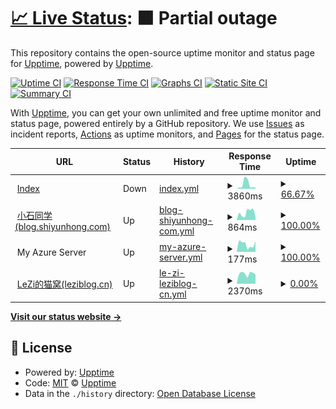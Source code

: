 # [📈 Live Status](https://monitor.b23.fun): <!--live status--> **🟧 Partial outage**

This repository contains the open-source uptime monitor and status page for [Upptime](https://upptime.js.org), powered by [Upptime](https://github.com/upptime/upptime).

[![Uptime CI](https://github.com/Just-test-it/monitor/workflows/Uptime%20CI/badge.svg)](https://github.com/Just-test-it/monitor/actions?query=workflow%3A%22Uptime+CI%22)
[![Response Time CI](https://github.com/Just-test-it/monitor/workflows/Response%20Time%20CI/badge.svg)](https://github.com/Just-test-it/monitor/actions?query=workflow%3A%22Response+Time+CI%22)
[![Graphs CI](https://github.com/Just-test-it/monitor/workflows/Graphs%20CI/badge.svg)](https://github.com/Just-test-it/monitor/actions?query=workflow%3A%22Graphs+CI%22)
[![Static Site CI](https://github.com/Just-test-it/monitor/workflows/Static%20Site%20CI/badge.svg)](https://github.com/Just-test-it/monitor/actions?query=workflow%3A%22Static+Site+CI%22)
[![Summary CI](https://github.com/Just-test-it/monitor/workflows/Summary%20CI/badge.svg)](https://github.com/Just-test-it/monitor/actions?query=workflow%3A%22Summary+CI%22)

With [Upptime](https://upptime.js.org), you can get your own unlimited and free uptime monitor and status page, powered entirely by a GitHub repository. We use [Issues](https://github.com/upptime/upptime/issues) as incident reports, [Actions](https://github.com/Just-test-it/monitor/actions) as uptime monitors, and [Pages](https://monitor.b23.fun) for the status page.

<!--start: status pages-->
<!-- This summary is generated by Upptime (https://github.com/upptime/upptime) -->
<!-- Do not edit this manually, your changes will be overwritten -->
<!-- prettier-ignore -->
| URL | Status | History | Response Time | Uptime |
| --- | ------ | ------- | ------------- | ------ |
| <img alt="" src="https://icons.duckduckgo.com/ip3/www.shiyunhong.com.ico" height="13"> [Index](https://www.shiyunhong.com) | Down | [index.yml](https://github.com/Just-test-it/monitor/commits/HEAD/history/index.yml) | <details><summary><img alt="Response time graph" src="./graphs/index/response-time-week.png" height="20"> 3860ms</summary><br><a href="https://monitor.b23.fun/history/index"><img alt="Response time 1464" src="https://img.shields.io/endpoint?url=https%3A%2F%2Fraw.githubusercontent.com%2FJust-test-it%2Fmonitor%2FHEAD%2Fapi%2Findex%2Fresponse-time.json"></a><br><a href="https://monitor.b23.fun/history/index"><img alt="24-hour response time 0" src="https://img.shields.io/endpoint?url=https%3A%2F%2Fraw.githubusercontent.com%2FJust-test-it%2Fmonitor%2FHEAD%2Fapi%2Findex%2Fresponse-time-day.json"></a><br><a href="https://monitor.b23.fun/history/index"><img alt="7-day response time 3860" src="https://img.shields.io/endpoint?url=https%3A%2F%2Fraw.githubusercontent.com%2FJust-test-it%2Fmonitor%2FHEAD%2Fapi%2Findex%2Fresponse-time-week.json"></a><br><a href="https://monitor.b23.fun/history/index"><img alt="30-day response time 2152" src="https://img.shields.io/endpoint?url=https%3A%2F%2Fraw.githubusercontent.com%2FJust-test-it%2Fmonitor%2FHEAD%2Fapi%2Findex%2Fresponse-time-month.json"></a><br><a href="https://monitor.b23.fun/history/index"><img alt="1-year response time 1567" src="https://img.shields.io/endpoint?url=https%3A%2F%2Fraw.githubusercontent.com%2FJust-test-it%2Fmonitor%2FHEAD%2Fapi%2Findex%2Fresponse-time-year.json"></a></details> | <details><summary><a href="https://monitor.b23.fun/history/index">66.67%</a></summary><a href="https://monitor.b23.fun/history/index"><img alt="All-time uptime 94.00%" src="https://img.shields.io/endpoint?url=https%3A%2F%2Fraw.githubusercontent.com%2FJust-test-it%2Fmonitor%2FHEAD%2Fapi%2Findex%2Fuptime.json"></a><br><a href="https://monitor.b23.fun/history/index"><img alt="24-hour uptime 0.00%" src="https://img.shields.io/endpoint?url=https%3A%2F%2Fraw.githubusercontent.com%2FJust-test-it%2Fmonitor%2FHEAD%2Fapi%2Findex%2Fuptime-day.json"></a><br><a href="https://monitor.b23.fun/history/index"><img alt="7-day uptime 66.67%" src="https://img.shields.io/endpoint?url=https%3A%2F%2Fraw.githubusercontent.com%2FJust-test-it%2Fmonitor%2FHEAD%2Fapi%2Findex%2Fuptime-week.json"></a><br><a href="https://monitor.b23.fun/history/index"><img alt="30-day uptime 92.05%" src="https://img.shields.io/endpoint?url=https%3A%2F%2Fraw.githubusercontent.com%2FJust-test-it%2Fmonitor%2FHEAD%2Fapi%2Findex%2Fuptime-month.json"></a><br><a href="https://monitor.b23.fun/history/index"><img alt="1-year uptime 99.29%" src="https://img.shields.io/endpoint?url=https%3A%2F%2Fraw.githubusercontent.com%2FJust-test-it%2Fmonitor%2FHEAD%2Fapi%2Findex%2Fuptime-year.json"></a></details>
| <img alt="" src="https://icons.duckduckgo.com/ip3/blog.shiyunhong.com.ico" height="13"> [小石同学(blog.shiyunhong.com)](https://blog.shiyunhong.com) | Up | [blog-shiyunhong-com.yml](https://github.com/Just-test-it/monitor/commits/HEAD/history/blog-shiyunhong-com.yml) | <details><summary><img alt="Response time graph" src="./graphs/blog-shiyunhong-com/response-time-week.png" height="20"> 864ms</summary><br><a href="https://monitor.b23.fun/history/blog-shiyunhong-com"><img alt="Response time 1022" src="https://img.shields.io/endpoint?url=https%3A%2F%2Fraw.githubusercontent.com%2FJust-test-it%2Fmonitor%2FHEAD%2Fapi%2Fblog-shiyunhong-com%2Fresponse-time.json"></a><br><a href="https://monitor.b23.fun/history/blog-shiyunhong-com"><img alt="24-hour response time 332" src="https://img.shields.io/endpoint?url=https%3A%2F%2Fraw.githubusercontent.com%2FJust-test-it%2Fmonitor%2FHEAD%2Fapi%2Fblog-shiyunhong-com%2Fresponse-time-day.json"></a><br><a href="https://monitor.b23.fun/history/blog-shiyunhong-com"><img alt="7-day response time 864" src="https://img.shields.io/endpoint?url=https%3A%2F%2Fraw.githubusercontent.com%2FJust-test-it%2Fmonitor%2FHEAD%2Fapi%2Fblog-shiyunhong-com%2Fresponse-time-week.json"></a><br><a href="https://monitor.b23.fun/history/blog-shiyunhong-com"><img alt="30-day response time 859" src="https://img.shields.io/endpoint?url=https%3A%2F%2Fraw.githubusercontent.com%2FJust-test-it%2Fmonitor%2FHEAD%2Fapi%2Fblog-shiyunhong-com%2Fresponse-time-month.json"></a><br><a href="https://monitor.b23.fun/history/blog-shiyunhong-com"><img alt="1-year response time 1162" src="https://img.shields.io/endpoint?url=https%3A%2F%2Fraw.githubusercontent.com%2FJust-test-it%2Fmonitor%2FHEAD%2Fapi%2Fblog-shiyunhong-com%2Fresponse-time-year.json"></a></details> | <details><summary><a href="https://monitor.b23.fun/history/blog-shiyunhong-com">100.00%</a></summary><a href="https://monitor.b23.fun/history/blog-shiyunhong-com"><img alt="All-time uptime 99.87%" src="https://img.shields.io/endpoint?url=https%3A%2F%2Fraw.githubusercontent.com%2FJust-test-it%2Fmonitor%2FHEAD%2Fapi%2Fblog-shiyunhong-com%2Fuptime.json"></a><br><a href="https://monitor.b23.fun/history/blog-shiyunhong-com"><img alt="24-hour uptime 100.00%" src="https://img.shields.io/endpoint?url=https%3A%2F%2Fraw.githubusercontent.com%2FJust-test-it%2Fmonitor%2FHEAD%2Fapi%2Fblog-shiyunhong-com%2Fuptime-day.json"></a><br><a href="https://monitor.b23.fun/history/blog-shiyunhong-com"><img alt="7-day uptime 100.00%" src="https://img.shields.io/endpoint?url=https%3A%2F%2Fraw.githubusercontent.com%2FJust-test-it%2Fmonitor%2FHEAD%2Fapi%2Fblog-shiyunhong-com%2Fuptime-week.json"></a><br><a href="https://monitor.b23.fun/history/blog-shiyunhong-com"><img alt="30-day uptime 100.00%" src="https://img.shields.io/endpoint?url=https%3A%2F%2Fraw.githubusercontent.com%2FJust-test-it%2Fmonitor%2FHEAD%2Fapi%2Fblog-shiyunhong-com%2Fuptime-month.json"></a><br><a href="https://monitor.b23.fun/history/blog-shiyunhong-com"><img alt="1-year uptime 100.00%" src="https://img.shields.io/endpoint?url=https%3A%2F%2Fraw.githubusercontent.com%2FJust-test-it%2Fmonitor%2FHEAD%2Fapi%2Fblog-shiyunhong-com%2Fuptime-year.json"></a></details>
| <img alt="" src="https://icons.duckduckgo.com/ip3/null.ico" height="13"> My Azure Server | Up | [my-azure-server.yml](https://github.com/Just-test-it/monitor/commits/HEAD/history/my-azure-server.yml) | <details><summary><img alt="Response time graph" src="./graphs/my-azure-server/response-time-week.png" height="20"> 177ms</summary><br><a href="https://monitor.b23.fun/history/my-azure-server"><img alt="Response time 184" src="https://img.shields.io/endpoint?url=https%3A%2F%2Fraw.githubusercontent.com%2FJust-test-it%2Fmonitor%2FHEAD%2Fapi%2Fmy-azure-server%2Fresponse-time.json"></a><br><a href="https://monitor.b23.fun/history/my-azure-server"><img alt="24-hour response time 248" src="https://img.shields.io/endpoint?url=https%3A%2F%2Fraw.githubusercontent.com%2FJust-test-it%2Fmonitor%2FHEAD%2Fapi%2Fmy-azure-server%2Fresponse-time-day.json"></a><br><a href="https://monitor.b23.fun/history/my-azure-server"><img alt="7-day response time 177" src="https://img.shields.io/endpoint?url=https%3A%2F%2Fraw.githubusercontent.com%2FJust-test-it%2Fmonitor%2FHEAD%2Fapi%2Fmy-azure-server%2Fresponse-time-week.json"></a><br><a href="https://monitor.b23.fun/history/my-azure-server"><img alt="30-day response time 189" src="https://img.shields.io/endpoint?url=https%3A%2F%2Fraw.githubusercontent.com%2FJust-test-it%2Fmonitor%2FHEAD%2Fapi%2Fmy-azure-server%2Fresponse-time-month.json"></a><br><a href="https://monitor.b23.fun/history/my-azure-server"><img alt="1-year response time 184" src="https://img.shields.io/endpoint?url=https%3A%2F%2Fraw.githubusercontent.com%2FJust-test-it%2Fmonitor%2FHEAD%2Fapi%2Fmy-azure-server%2Fresponse-time-year.json"></a></details> | <details><summary><a href="https://monitor.b23.fun/history/my-azure-server">100.00%</a></summary><a href="https://monitor.b23.fun/history/my-azure-server"><img alt="All-time uptime 100.00%" src="https://img.shields.io/endpoint?url=https%3A%2F%2Fraw.githubusercontent.com%2FJust-test-it%2Fmonitor%2FHEAD%2Fapi%2Fmy-azure-server%2Fuptime.json"></a><br><a href="https://monitor.b23.fun/history/my-azure-server"><img alt="24-hour uptime 100.00%" src="https://img.shields.io/endpoint?url=https%3A%2F%2Fraw.githubusercontent.com%2FJust-test-it%2Fmonitor%2FHEAD%2Fapi%2Fmy-azure-server%2Fuptime-day.json"></a><br><a href="https://monitor.b23.fun/history/my-azure-server"><img alt="7-day uptime 100.00%" src="https://img.shields.io/endpoint?url=https%3A%2F%2Fraw.githubusercontent.com%2FJust-test-it%2Fmonitor%2FHEAD%2Fapi%2Fmy-azure-server%2Fuptime-week.json"></a><br><a href="https://monitor.b23.fun/history/my-azure-server"><img alt="30-day uptime 100.00%" src="https://img.shields.io/endpoint?url=https%3A%2F%2Fraw.githubusercontent.com%2FJust-test-it%2Fmonitor%2FHEAD%2Fapi%2Fmy-azure-server%2Fuptime-month.json"></a><br><a href="https://monitor.b23.fun/history/my-azure-server"><img alt="1-year uptime 100.00%" src="https://img.shields.io/endpoint?url=https%3A%2F%2Fraw.githubusercontent.com%2FJust-test-it%2Fmonitor%2FHEAD%2Fapi%2Fmy-azure-server%2Fuptime-year.json"></a></details>
| <img alt="" src="https://icons.duckduckgo.com/ip3/leziblog.cn.ico" height="13"> [LeZi的猫窝(leziblog.cn)](https://leziblog.cn) | Up | [le-zi-leziblog-cn.yml](https://github.com/Just-test-it/monitor/commits/HEAD/history/le-zi-leziblog-cn.yml) | <details><summary><img alt="Response time graph" src="./graphs/le-zi-leziblog-cn/response-time-week.png" height="20"> 2370ms</summary><br><a href="https://monitor.b23.fun/history/le-zi-leziblog-cn"><img alt="Response time 2505" src="https://img.shields.io/endpoint?url=https%3A%2F%2Fraw.githubusercontent.com%2FJust-test-it%2Fmonitor%2FHEAD%2Fapi%2Fle-zi-leziblog-cn%2Fresponse-time.json"></a><br><a href="https://monitor.b23.fun/history/le-zi-leziblog-cn"><img alt="24-hour response time 2204" src="https://img.shields.io/endpoint?url=https%3A%2F%2Fraw.githubusercontent.com%2FJust-test-it%2Fmonitor%2FHEAD%2Fapi%2Fle-zi-leziblog-cn%2Fresponse-time-day.json"></a><br><a href="https://monitor.b23.fun/history/le-zi-leziblog-cn"><img alt="7-day response time 2370" src="https://img.shields.io/endpoint?url=https%3A%2F%2Fraw.githubusercontent.com%2FJust-test-it%2Fmonitor%2FHEAD%2Fapi%2Fle-zi-leziblog-cn%2Fresponse-time-week.json"></a><br><a href="https://monitor.b23.fun/history/le-zi-leziblog-cn"><img alt="30-day response time 2558" src="https://img.shields.io/endpoint?url=https%3A%2F%2Fraw.githubusercontent.com%2FJust-test-it%2Fmonitor%2FHEAD%2Fapi%2Fle-zi-leziblog-cn%2Fresponse-time-month.json"></a><br><a href="https://monitor.b23.fun/history/le-zi-leziblog-cn"><img alt="1-year response time 2505" src="https://img.shields.io/endpoint?url=https%3A%2F%2Fraw.githubusercontent.com%2FJust-test-it%2Fmonitor%2FHEAD%2Fapi%2Fle-zi-leziblog-cn%2Fresponse-time-year.json"></a></details> | <details><summary><a href="https://monitor.b23.fun/history/le-zi-leziblog-cn">0.00%</a></summary><a href="https://monitor.b23.fun/history/le-zi-leziblog-cn"><img alt="All-time uptime 68.15%" src="https://img.shields.io/endpoint?url=https%3A%2F%2Fraw.githubusercontent.com%2FJust-test-it%2Fmonitor%2FHEAD%2Fapi%2Fle-zi-leziblog-cn%2Fuptime.json"></a><br><a href="https://monitor.b23.fun/history/le-zi-leziblog-cn"><img alt="24-hour uptime 0.00%" src="https://img.shields.io/endpoint?url=https%3A%2F%2Fraw.githubusercontent.com%2FJust-test-it%2Fmonitor%2FHEAD%2Fapi%2Fle-zi-leziblog-cn%2Fuptime-day.json"></a><br><a href="https://monitor.b23.fun/history/le-zi-leziblog-cn"><img alt="7-day uptime 0.00%" src="https://img.shields.io/endpoint?url=https%3A%2F%2Fraw.githubusercontent.com%2FJust-test-it%2Fmonitor%2FHEAD%2Fapi%2Fle-zi-leziblog-cn%2Fuptime-week.json"></a><br><a href="https://monitor.b23.fun/history/le-zi-leziblog-cn"><img alt="30-day uptime 71.73%" src="https://img.shields.io/endpoint?url=https%3A%2F%2Fraw.githubusercontent.com%2FJust-test-it%2Fmonitor%2FHEAD%2Fapi%2Fle-zi-leziblog-cn%2Fuptime-month.json"></a><br><a href="https://monitor.b23.fun/history/le-zi-leziblog-cn"><img alt="1-year uptime 68.15%" src="https://img.shields.io/endpoint?url=https%3A%2F%2Fraw.githubusercontent.com%2FJust-test-it%2Fmonitor%2FHEAD%2Fapi%2Fle-zi-leziblog-cn%2Fuptime-year.json"></a></details>

<!--end: status pages-->

[**Visit our status website →**](https://monitor.b23.fun)

## 📄 License

- Powered by: [Upptime](https://github.com/upptime/upptime)
- Code: [MIT](./LICENSE) © [Upptime](https://upptime.js.org)
- Data in the `./history` directory: [Open Database License](https://opendatacommons.org/licenses/odbl/1-0/)

